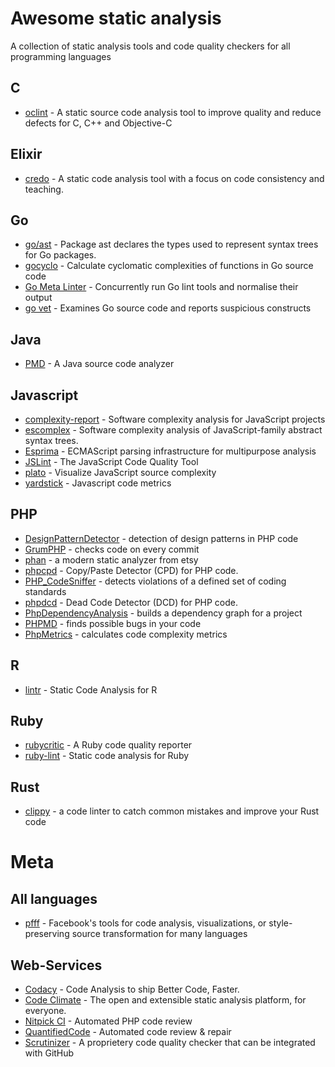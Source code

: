 # Awesome static analysis

A collection of static analysis tools and code quality checkers for all programming languages

## C

* [oclint](https://github.com/oclint/oclint) - A static source code analysis tool to improve quality and reduce defects for C, C++ and Objective-C

## Elixir

* [credo](https://github.com/rrrene/credo) -  A static code analysis tool with a focus on code consistency and teaching. 

## Go

* [go/ast](https://golang.org/pkg/go/ast/) - Package ast declares the types used to represent syntax trees for Go packages.
* [gocyclo](https://github.com/fzipp/gocyclo) - Calculate cyclomatic complexities of functions in Go source code
* [Go Meta Linter](https://github.com/alecthomas/gometalinter) - Concurrently run Go lint tools and normalise their output
* [go vet](https://godoc.org/golang.org/x/tools/cmd/vet) - Examines Go source code and reports suspicious constructs

## Java

* [PMD](https://pmd.github.io/) - A Java source code analyzer

## Javascript

* [complexity-report](https://github.com/jared-stilwell/complexity-report) - Software complexity analysis for JavaScript projects
* [escomplex](https://github.com/jared-stilwell/escomplex) - Software complexity analysis of JavaScript-family abstract syntax trees.
* [Esprima](https://github.com/jquery/esprima) - ECMAScript parsing infrastructure for multipurpose analysis
* [JSLint](https://github.com/douglascrockford/JSLint) - The JavaScript Code Quality Tool
* [plato](https://github.com/es-analysis/plato) - Visualize JavaScript source complexity
* [yardstick](https://github.com/calmh/yardstick) - Javascript code metrics

## PHP

* [DesignPatternDetector](https://github.com/Halleck45/DesignPatternDetector) - detection of design patterns in PHP code 
* [GrumPHP](https://github.com/phpro/grumphp) - checks code on every commit
* [phan](https://github.com/etsy/phan) - a modern static analyzer from etsy
* [phpcpd](https://github.com/sebastianbergmann/phpcpd) - Copy/Paste Detector (CPD) for PHP code. 
* [PHP_CodeSniffer](https://github.com/squizlabs/PHP_CodeSniffer) - detects violations of a defined set of coding standards
* [phpdcd](https://github.com/sebastianbergmann/phpdcd) - Dead Code Detector (DCD) for PHP code. 
* [PhpDependencyAnalysis](https://github.com/mamuz/PhpDependencyAnalysis) - builds a dependency graph for a project
* [PHPMD](http://phpmd.org/) - finds possible bugs in your code
* [PhpMetrics](https://github.com/Halleck45/PhpMetrics) - calculates code complexity metrics

## R

* [lintr](https://github.com/jimhester/lintr) - Static Code Analysis for R

## Ruby

* [rubycritic](https://github.com/whitesmith/rubycritic) - A Ruby code quality reporter 
* [ruby-lint](https://github.com/YorickPeterse/ruby-lint) - Static code analysis for Ruby

## Rust

* [clippy](https://github.com/Manishearth/rust-clippy) - a code linter to catch common mistakes and improve your Rust code

# Meta

## All languages

* [pfff](https://github.com/facebook/pfff) - Facebook's tools for code analysis, visualizations, or style-preserving source transformation for many languages

## Web-Services

* [Codacy](https://www.codacy.com/) - Code Analysis to ship Better Code, Faster.
* [Code Climate](https://codeclimate.com/) - The open and extensible static analysis platform, for everyone.
* [Nitpick CI](https://nitpick-ci.com) - Automated PHP code review
* [QuantifiedCode](https://www.quantifiedcode.com/) - Automated code review & repair
* [Scrutinizer](https://scrutinizer-ci.com/) - A proprietery code quality checker that can be integrated with GitHub
